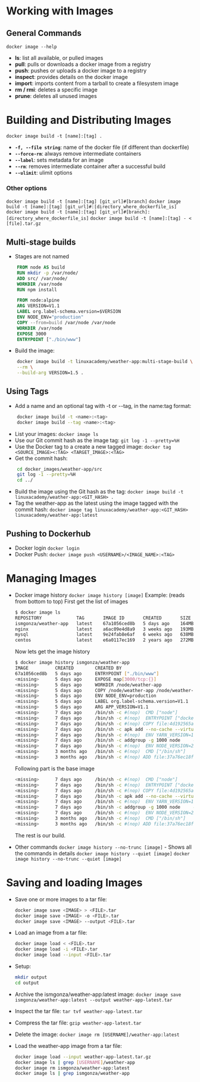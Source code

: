 # Working with Images

## General Commands
`docker image --help`
* **ls**: list all available, or pulled images
* **pull**: pulls or downloads a docker image from a registry
* **push**: pushes or uploads a docker image to a registry
* **inspect**: provides details on the docker image
* **import**: imports content from a tarball to create a filesystem image
* **rm / rmi**: deletes a specific image
* **prune**: deletes all unused images

# Building and Distributing Images
`docker image build -t [name]:[tag] .`
* **`-f, --file string`**: name of the docker file (if different than dockerfile)
* **`--force-rm`**: always remove intermediate containers
* **`--label`**: sets metadata for an image
* **`--rm`**: removes intermediate container after a successful build
* **`--ulimit`**: ulimit options

### Other options
`docker image build -t [name]:[tag] [git_url]#[branch]`
`docker image build -t [name]:[tag] [git_url]#:[directory_where_dockerfile_is]`
`docker image build -t [name]:[tag] [git_url]#[branch]:[directory_where_dockerfile_is]`
`docker image build -t [name]:[tag] - < [file].tar.gz`

## Multi-stage builds
* Stages are not named
```dockerfile
    FROM node AS build
    RUN mkdir -p /var/node/
    ADD src/ /var/node/
    WORKDIR /var/node
    RUN npm install

    FROM node:alpine
    ARG VERSION=V1.1
    LABEL org.label-schema.version=$VERSION
    ENV NODE_ENV="production"
    COPY --from=build /var/node /var/node
    WORKDIR /var/node
    EXPOSE 3000
    ENTRYPOINT ["./bin/www"]
```
* Build the image:
```sh
    docker image build -t linuxacademy/weather-app:multi-stage-build \
    --rm \
    --build-arg VERSION=1.5 .
```
## Using Tags
* Add a name and an optional tag with -t or --tag, in the name:tag format:
```sh
    docker image build -t <name>:<tag>
    docker image build --tag <name>:<tag>
```
* List your images:
  `docker image ls`
* Use our Git commit hash as the image tag:
  `git log -1 --pretty=%H`
* Use the Docker tag to a create a new tagged image:
  `docker tag <SOURCE_IMAGE><:TAG> <TARGET_IMAGE>:<TAG>`
* Get the commit hash:
```sh
    cd docker_images/weather-app/src
    git log -1 --pretty=%H
    cd ../
```
* Build the image using the Git hash as the tag:
  `docker image build -t linuxacademy/weather-app:<GIT_HASH> .`
* Tag the weather-app as the latest using the image tagged with the commit hash:
  `docker image tag linuxacademy/weather-app:<GIT_HASH> linuxacademy/weather-app:latest`

## Pushing to Dockerhub
* Docker login
  `docker login`
* Docker Push:
  `docker image push <USERNAME>/<IMAGE_NAME>:<TAG>`


# Managing Images
* Docker image history
  `docker image history [image]`
  Example: (reads from bottom to top)
  First get the list of images
  ```sh
  $ docker image ls
  REPOSITORY             TAG       IMAGE ID       CREATED       SIZE
  ismgonza/weather-app   latest    67a1056ced8b   5 days ago    164MB
  nginx                  latest    a6ac09e4d8a9   3 weeks ago   193MB
  mysql                  latest    9e24fab8e6af   6 weeks ago   638MB
  centos                 latest    e6a0117ec169   2 years ago   272MB
  ```
  Now lets get the image history
  ```sh
  $ docker image history ismgonza/weather-app
  IMAGE          CREATED        CREATED BY                                      SIZE      COMMENT
  67a1056ced8b   5 days ago     ENTRYPOINT ["./bin/www"]                        0B        buildkit.dockerfile.v0
  <missing>      5 days ago     EXPOSE map[3000/tcp:{}]                         0B        buildkit.dockerfile.v0
  <missing>      5 days ago     WORKDIR /node/weather-app                       0B        buildkit.dockerfile.v0
  <missing>      5 days ago     COPY /node/weather-app /node/weather-app # b…   16.5MB    buildkit.dockerfile.v0
  <missing>      5 days ago     ENV NODE_ENV=production                         0B        buildkit.dockerfile.v0
  <missing>      5 days ago     LABEL org.label-schema.version=V1.1             0B        buildkit.dockerfile.v0
  <missing>      5 days ago     ARG APP_VERSION=V1.1                            0B        buildkit.dockerfile.v0
  <missing>      7 days ago     /bin/sh -c #(nop)  CMD ["node"]                 0B
  <missing>      7 days ago     /bin/sh -c #(nop)  ENTRYPOINT ["docker-entry…   0B
  <missing>      7 days ago     /bin/sh -c #(nop) COPY file:4d192565a7220e13…   388B
  <missing>      7 days ago     /bin/sh -c apk add --no-cache --virtual .bui…   5.57MB
  <missing>      7 days ago     /bin/sh -c #(nop)  ENV YARN_VERSION=1.22.19     0B
  <missing>      7 days ago     /bin/sh -c addgroup -g 1000 node     && addu…   135MB
  <missing>      7 days ago     /bin/sh -c #(nop)  ENV NODE_VERSION=22.1.0      0B
  <missing>      3 months ago   /bin/sh -c #(nop)  CMD ["/bin/sh"]              0B
  <missing>      3 months ago   /bin/sh -c #(nop) ADD file:37a76ec18f9887751…   7.38MB
  ```
  Following part is the base image
  ```sh
  <missing>      7 days ago     /bin/sh -c #(nop)  CMD ["node"]                 0B
  <missing>      7 days ago     /bin/sh -c #(nop)  ENTRYPOINT ["docker-entry…   0B
  <missing>      7 days ago     /bin/sh -c #(nop) COPY file:4d192565a7220e13…   388B
  <missing>      7 days ago     /bin/sh -c apk add --no-cache --virtual .bui…   5.57MB
  <missing>      7 days ago     /bin/sh -c #(nop)  ENV YARN_VERSION=1.22.19     0B
  <missing>      7 days ago     /bin/sh -c addgroup -g 1000 node     && addu…   135MB
  <missing>      7 days ago     /bin/sh -c #(nop)  ENV NODE_VERSION=22.1.0      0B
  <missing>      3 months ago   /bin/sh -c #(nop)  CMD ["/bin/sh"]              0B
  <missing>      3 months ago   /bin/sh -c #(nop) ADD file:37a76ec18f9887751…   7.38MB
  ```
  The rest is our build.

* Other commands
  `docker image history --no-trunc [image]` - Shows all the commands in details
  `docker image history --quiet [image]`
  `docker image history --no-trunc --quiet [image]`

# Saving and loading Images
* Save one or more images to a tar file:
  ```sh
  docker image save <IMAGE> > <FILE>.tar
  docker image save <IMAGE> -o <FILE>.tar
  docker image save <IMAGE> --output <FILE>.tar
  ```
* Load an image from a tar file:
  ```sh
  docker image load < <FILE>.tar
  docker image load -i <FILE>.tar
  docker image load --input <FILE>.tar
  ```
* Setup:
  ```sh
  mkdir output
  cd output
  ```
* Archive the ismgonza/weather-app:latest image:
  `docker image save ismgonza/weather-app:latest --output weather-app-latest.tar`

* Inspect the tar file:
  `tar tvf weather-app-latest.tar`

* Compress the tar file:
  `gzip weather-app-latest.tar`

* Delete the image:
  `docker image rm [USERNAME]/weather-app:latest`

* Load the weather-app image from a tar file:
  ```sh
  docker image load --input weather-app-latest.tar.gz
  docker image ls | grep [USERNAME]/weather-app
  docker image rm ismgonza/weather-app:latest
  docker image ls | grep ismgonza/weather-app
  ```
